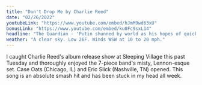 ```yaml
---
title: "Don't Drop Me by Charlie Reed"
date: "02/26/2022"
youtubeLink: "https://www.youtube.com/embed/hJmM9wd63xU"
bonusLink: "https://www.youtube.com/embed/ku0Fc9sxL14"
headline: "The Guardian - 'Putin shunned by world as his hopes of quick victory evaporate'"
weather: "A clear sky. Low 26F. Winds WSW at 10 to 20 mph."
---
```


I caught Charlie Reed's album release show at Sleeping Village this past Tuesday and thoroughly enjoyed the 7-piece band's misty, Lennon-esque set. Case Oats (Chicago, IL) and Eric Slick (Nashville, TN) opened. This song is an absolute smash hit and has been stuck in my head all week.
